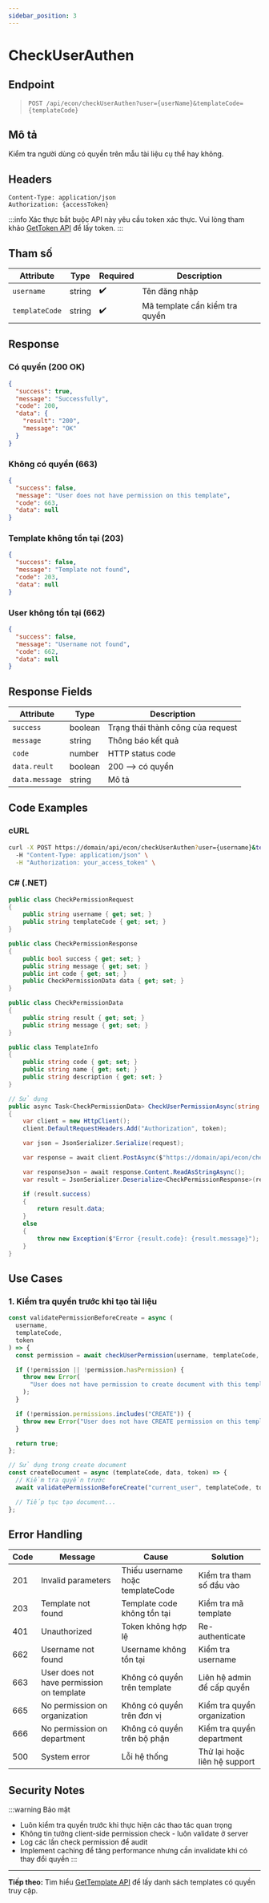 ```yaml
---
sidebar_position: 3
---
```


# CheckUserAuthen

## Endpoint

> ```http
> POST /api/econ/checkUserAuthen?user={userName}&templateCode={templateCode}
> ```

## Mô tả

Kiểm tra người dùng có quyền trên mẫu tài liệu cụ thể hay không.

## Headers

```http
Content-Type: application/json
Authorization: {accessToken}
```

:::info Xác thực bắt buộc
API này yêu cầu token xác thực. Vui lòng tham khảo [GetToken API](/econtract/authentication/get-token) để lấy token.
:::

## Tham số

| Attribute      | Type   | Required | Description                    |
| -------------- | ------ | -------- | ------------------------------ |
| `username`     | string | ✔️       | Tên đăng nhập                  |
| `templateCode` | string | ✔️       | Mã template cần kiểm tra quyền |

## Response

### Có quyền (200 OK)

```json
{
  "success": true,
  "message": "Successfully",
  "code": 200,
  "data": {
    "result": "200",
    "message": "OK"
  }
}
```

### Không có quyền (663)

```json
{
  "success": false,
  "message": "User does not have permission on this template",
  "code": 663,
  "data": null
}
```

### Template không tồn tại (203)

```json
{
  "success": false,
  "message": "Template not found",
  "code": 203,
  "data": null
}
```

### User không tồn tại (662)

```json
{
  "success": false,
  "message": "Username not found",
  "code": 662,
  "data": null
}
```

## Response Fields

| Attribute      | Type    | Description                       |
| -------------- | ------- | --------------------------------- |
| `success`      | boolean | Trạng thái thành công của request |
| `message`      | string  | Thông báo kết quả                 |
| `code`         | number  | HTTP status code                  |
| `data.reult`   | boolean | 200 --> có quyền                  |
| `data.message` | string  | Mô tả                             |

## Code Examples

### cURL

```bash
curl -X POST https://domain/api/econ/checkUserAuthen?user={username}&templateCode={templateCode} \
  -H "Content-Type: application/json" \
  -H "Authorization: your_access_token" \
```

### C# (.NET)

```csharp
public class CheckPermissionRequest
{
    public string username { get; set; }
    public string templateCode { get; set; }
}

public class CheckPermissionResponse
{
    public bool success { get; set; }
    public string message { get; set; }
    public int code { get; set; }
    public CheckPermissionData data { get; set; }
}

public class CheckPermissionData
{
    public string result { get; set; }
    public string message { get; set; }
}

public class TemplateInfo
{
    public string code { get; set; }
    public string name { get; set; }
    public string description { get; set; }
}

// Sử dụng
public async Task<CheckPermissionData> CheckUserPermissionAsync(string username, string templateCode, string token)
{
    var client = new HttpClient();
    client.DefaultRequestHeaders.Add("Authorization", token);

    var json = JsonSerializer.Serialize(request);

    var response = await client.PostAsync($"https://domain/api/econ/checkUserAuthen?user={username}&templateCode={templateCode}", null);

    var responseJson = await response.Content.ReadAsStringAsync();
    var result = JsonSerializer.Deserialize<CheckPermissionResponse>(responseJson);

    if (result.success)
    {
        return result.data;
    }
    else
    {
        throw new Exception($"Error {result.code}: {result.message}");
    }
}
```

## Use Cases

### 1. Kiểm tra quyền trước khi tạo tài liệu

```javascript
const validatePermissionBeforeCreate = async (
  username,
  templateCode,
  token
) => {
  const permission = await checkUserPermission(username, templateCode, token);

  if (!permission || !permission.hasPermission) {
    throw new Error(
      "User does not have permission to create document with this template"
    );
  }

  if (!permission.permissions.includes("CREATE")) {
    throw new Error("User does not have CREATE permission on this template");
  }

  return true;
};

// Sử dụng trong create document
const createDocument = async (templateCode, data, token) => {
  // Kiểm tra quyền trước
  await validatePermissionBeforeCreate("current_user", templateCode, token);

  // Tiếp tục tạo document...
};
```

## Error Handling

| Code | Message                                   | Cause                            | Solution                     |
| ---- | ----------------------------------------- | -------------------------------- | ---------------------------- |
| 201  | Invalid parameters                        | Thiếu username hoặc templateCode | Kiểm tra tham số đầu vào     |
| 203  | Template not found                        | Template code không tồn tại      | Kiểm tra mã template         |
| 401  | Unauthorized                              | Token không hợp lệ               | Re-authenticate              |
| 662  | Username not found                        | Username không tồn tại           | Kiểm tra username            |
| 663  | User does not have permission on template | Không có quyền trên template     | Liên hệ admin để cấp quyền   |
| 665  | No permission on organization             | Không có quyền trên đơn vị       | Kiểm tra quyền organization  |
| 666  | No permission on department               | Không có quyền trên bộ phận      | Kiểm tra quyền department    |
| 500  | System error                              | Lỗi hệ thống                     | Thử lại hoặc liên hệ support |

## Security Notes

:::warning Bảo mật

- Luôn kiểm tra quyền trước khi thực hiện các thao tác quan trọng
- Không tin tưởng client-side permission check - luôn validate ở server
- Log các lần check permission để audit
- Implement caching để tăng performance nhưng cần invalidate khi có thay đổi quyền
  :::

---

**Tiếp theo:** Tìm hiểu [GetTemplate API](/econtract/template/get-template) để lấy danh sách templates có quyền truy cập.

